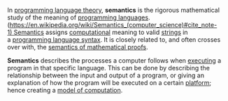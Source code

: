 In [programming language theory](https://en.wikipedia.org/wiki/Programming_language_theory "Programming language theory"), **semantics** is the rigorous mathematical study of the meaning of [programming languages](https://en.wikipedia.org/wiki/Programming_language "Programming language").(https://en.wikipedia.org/wiki/Semantics_(computer_science)#cite_note-1) Semantics assigns [computational](https://en.wikipedia.org/wiki/Computation "Computation") meaning to valid [strings](https://en.wikipedia.org/wiki/String_(computer_science) "String (computer science)") in a [programming language syntax](https://en.wikipedia.org/wiki/Programming_language_syntax "Programming language syntax"). It is closely related to, and often crosses over with, the [semantics of mathematical proofs](https://en.wikipedia.org/wiki/Semantics_of_logic "Semantics of logic").

**Semantics** describes the processes a computer follows when [executing](https://en.wikipedia.org/wiki/Execution_(computing) "Execution (computing)") a program in that specific language. This can be done by describing the relationship between the input and output of a program, or giving an explanation of how the program will be executed on a certain [platform](https://en.wikipedia.org/wiki/Computer_platform "Computer platform"); hence creating a [model of computation](https://en.wikipedia.org/wiki/Model_of_computation "Model of computation").
